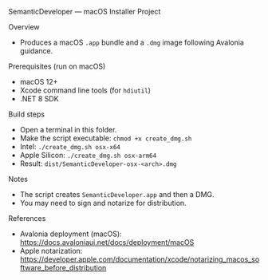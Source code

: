 SemanticDeveloper — macOS Installer Project

Overview
- Produces a macOS `.app` bundle and a `.dmg` image following Avalonia guidance.

Prerequisites (run on macOS)
- macOS 12+
- Xcode command line tools (for `hdiutil`)
- .NET 8 SDK

Build steps
- Open a terminal in this folder.
- Make the script executable: `chmod +x create_dmg.sh`
- Intel: `./create_dmg.sh osx-x64`
- Apple Silicon: `./create_dmg.sh osx-arm64`
- Result: `dist/SemanticDeveloper-osx-<arch>.dmg`

Notes
- The script creates `SemanticDeveloper.app` and then a DMG.
- You may need to sign and notarize for distribution.

References
- Avalonia deployment (macOS): https://docs.avaloniaui.net/docs/deployment/macOS
- Apple notarization: https://developer.apple.com/documentation/xcode/notarizing_macos_software_before_distribution

